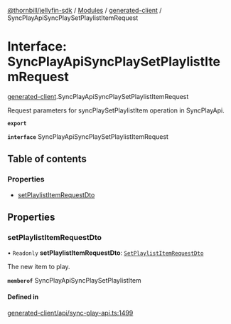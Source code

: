 [@thornbill/jellyfin-sdk](../README.md) / [Modules](../modules.md) / [generated-client](../modules/generated_client.md) / SyncPlayApiSyncPlaySetPlaylistItemRequest

# Interface: SyncPlayApiSyncPlaySetPlaylistItemRequest

[generated-client](../modules/generated_client.md).SyncPlayApiSyncPlaySetPlaylistItemRequest

Request parameters for syncPlaySetPlaylistItem operation in SyncPlayApi.

**`export`**

**`interface`** SyncPlayApiSyncPlaySetPlaylistItemRequest

## Table of contents

### Properties

- [setPlaylistItemRequestDto](generated_client.SyncPlayApiSyncPlaySetPlaylistItemRequest.md#setplaylistitemrequestdto)

## Properties

### setPlaylistItemRequestDto

• `Readonly` **setPlaylistItemRequestDto**: [`SetPlaylistItemRequestDto`](index.api.SetPlaylistItemRequestDto.md)

The new item to play.

**`memberof`** SyncPlayApiSyncPlaySetPlaylistItem

#### Defined in

[generated-client/api/sync-play-api.ts:1499](https://github.com/thornbill/jellyfin-sdk-typescript/blob/eb13db7/src/generated-client/api/sync-play-api.ts#L1499)
